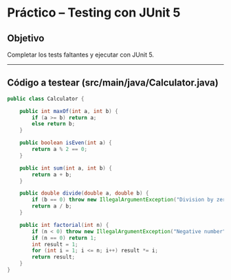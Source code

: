 # Práctico – Testing con JUnit 5

## Objetivo
Completar los tests faltantes y ejecutar con JUnit 5.

---

## Código a testear (src/main/java/Calculator.java)

```java
public class Calculator {

    public int maxOf(int a, int b) {
        if (a >= b) return a;
        else return b;
    }

    public boolean isEven(int a) {
        return a % 2 == 0;
    }

    public int sum(int a, int b) {
        return a + b;
    }

    public double divide(double a, double b) {
        if (b == 0) throw new IllegalArgumentException("Division by zero");
        return a / b;
    }

    public int factorial(int n) {
        if (n < 0) throw new IllegalArgumentException("Negative number");
        if (n == 0) return 1;
        int result = 1;
        for (int i = 1; i <= n; i++) result *= i;
        return result;
    }
}
